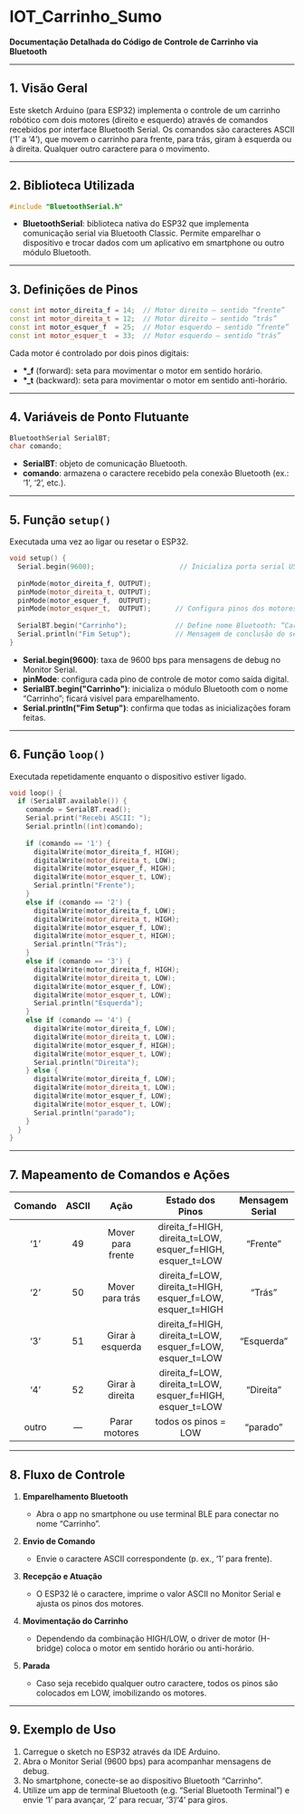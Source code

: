 # IOT_Carrinho_Sumo
**Documentação Detalhada do Código de Controle de Carrinho via Bluetooth**

---

## 1. Visão Geral

Este sketch Arduino (para ESP32) implementa o controle de um carrinho robótico com dois motores (direito e esquerdo) através de comandos recebidos por interface Bluetooth Serial. Os comandos são caracteres ASCII (‘1’ a ‘4’), que movem o carrinho para frente, para trás, giram à esquerda ou à direita. Qualquer outro caractere para o movimento.

---

## 2. Biblioteca Utilizada

```cpp
#include "BluetoothSerial.h"
```

* **BluetoothSerial**: biblioteca nativa do ESP32 que implementa comunicação serial via Bluetooth Classic. Permite emparelhar o dispositivo e trocar dados com um aplicativo em smartphone ou outro módulo Bluetooth.

---

## 3. Definições de Pinos

```cpp
const int motor_direita_f = 14;  // Motor direito – sentido “frente”
const int motor_direita_t = 12;  // Motor direito – sentido “trás”
const int motor_esquer_f  = 25;  // Motor esquerdo – sentido “frente”
const int motor_esquer_t  = 33;  // Motor esquerdo – sentido “trás”
```

Cada motor é controlado por dois pinos digitais:

* **\*\_f** (forward): seta para movimentar o motor em sentido horário.
* **\*\_t** (backward): seta para movimentar o motor em sentido anti-horário.

---

## 4. Variáveis de Ponto Flutuante

```cpp
BluetoothSerial SerialBT;
char comando;
```

* **SerialBT**: objeto de comunicação Bluetooth.
* **comando**: armazena o caractere recebido pela conexão Bluetooth (ex.: ‘1’, ‘2’, etc.).

---

## 5. Função `setup()`

Executada uma vez ao ligar ou resetar o ESP32.

```cpp
void setup() {
  Serial.begin(9600);                     // Inicializa porta serial USB (para debug)
  
  pinMode(motor_direita_f, OUTPUT);
  pinMode(motor_direita_t, OUTPUT);
  pinMode(motor_esquer_f,  OUTPUT);
  pinMode(motor_esquer_t,  OUTPUT);      // Configura pinos dos motores como saída
  
  SerialBT.begin("Carrinho");            // Define nome Bluetooth: “Carrinho”
  Serial.println("Fim Setup");           // Mensagem de conclusão do setup
}
```

* **Serial.begin(9600)**: taxa de 9600 bps para mensagens de debug no Monitor Serial.
* **pinMode**: configura cada pino de controle de motor como saída digital.
* **SerialBT.begin("Carrinho")**: inicializa o módulo Bluetooth com o nome “Carrinho”; ficará visível para emparelhamento.
* **Serial.println("Fim Setup")**: confirma que todas as inicializações foram feitas.

---

## 6. Função `loop()`

Executada repetidamente enquanto o dispositivo estiver ligado.

```cpp
void loop() {
  if (SerialBT.available()) {
    comando = SerialBT.read();
    Serial.print("Recebi ASCII: ");
    Serial.println((int)comando);
    
    if (comando == '1') {
      digitalWrite(motor_direita_f, HIGH);
      digitalWrite(motor_direita_t, LOW);
      digitalWrite(motor_esquer_f, HIGH);
      digitalWrite(motor_esquer_t, LOW);
      Serial.println("Frente");
    }
    else if (comando == '2') {
      digitalWrite(motor_direita_f, LOW);
      digitalWrite(motor_direita_t, HIGH);
      digitalWrite(motor_esquer_f, LOW);
      digitalWrite(motor_esquer_t, HIGH);
      Serial.println("Trás");
    }
    else if (comando == '3') {
      digitalWrite(motor_direita_f, HIGH);
      digitalWrite(motor_direita_t, LOW);
      digitalWrite(motor_esquer_f, LOW);
      digitalWrite(motor_esquer_t, LOW);
      Serial.println("Esquerda");
    }
    else if (comando == '4') {
      digitalWrite(motor_direita_f, LOW);
      digitalWrite(motor_direita_t, LOW);
      digitalWrite(motor_esquer_f, HIGH);
      digitalWrite(motor_esquer_t, LOW);
      Serial.println("Direita");
    } else {
      digitalWrite(motor_direita_f, LOW);
      digitalWrite(motor_direita_t, LOW);
      digitalWrite(motor_esquer_f, LOW);
      digitalWrite(motor_esquer_t, LOW);
      Serial.println("parado");
    }
  }
}
```

---

## 7. Mapeamento de Comandos e Ações

| Comando | ASCII |        Ação       |                           Estado dos Pinos                          | Mensagem Serial |
| :-----: | :---: | :---------------: | :-----------------------------------------------------------------: | :-------------: |
|   ‘1’   |   49  | Mover para frente |  direita\_f=HIGH, direita\_t=LOW,<br>esquer\_f=HIGH, esquer\_t=LOW  |     “Frente”    |
|   ‘2’   |   50  |  Mover para trás  | direita\_f=LOW,  direita\_t=HIGH,<br>esquer\_f=LOW,  esquer\_t=HIGH |      “Trás”     |
|   ‘3’   |   51  |  Girar à esquerda |  direita\_f=HIGH, direita\_t=LOW,<br>esquer\_f=LOW,  esquer\_t=LOW  |    “Esquerda”   |
|   ‘4’   |   52  |  Girar à direita  |  direita\_f=LOW,  direita\_t=LOW,<br>esquer\_f=HIGH, esquer\_t=LOW  |    “Direita”    |
|  outro  |   —   |   Parar motores   |                         todos os pinos = LOW                        |     “parado”    |

---

## 8. Fluxo de Controle

1. **Emparelhamento Bluetooth**

   * Abra o app no smartphone ou use terminal BLE para conectar no nome “Carrinho”.
2. **Envio de Comando**

   * Envie o caractere ASCII correspondente (p. ex., ‘1’ para frente).
3. **Recepção e Atuação**

   * O ESP32 lê o caractere, imprime o valor ASCII no Monitor Serial e ajusta os pinos dos motores.
4. **Movimentação do Carrinho**

   * Dependendo da combinação HIGH/LOW, o driver de motor (H-bridge) coloca o motor em sentido horário ou anti-horário.
5. **Parada**

   * Caso seja recebido qualquer outro caractere, todos os pinos são colocados em LOW, imobilizando os motores.

---


## 9. Exemplo de Uso

1. Carregue o sketch no ESP32 através da IDE Arduino.
2. Abra o Monitor Serial (9600 bps) para acompanhar mensagens de debug.
3. No smartphone, conecte-se ao dispositivo Bluetooth “Carrinho”.
4. Utilize um app de terminal Bluetooth (e.g. “Serial Bluetooth Terminal”) e envie ‘1’ para avançar, ‘2’ para recuar, ‘3’/‘4’ para giros.

